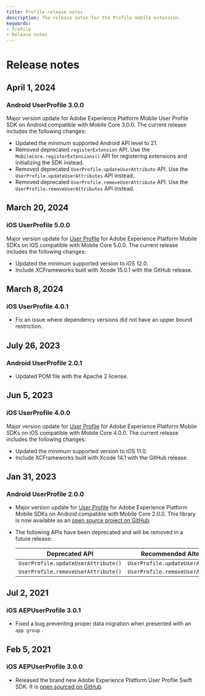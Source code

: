 ```yaml
---
title: Profile release notes
description: The release notes for the Profile mobile extension.
keywords:
- Profile
- Release notes
---
```


# Release notes

## April 1, 2024

### Android UserProfile 3.0.0

Major version update for Adobe Experience Platform Mobile User Profile SDK on Android compatible with Mobile Core 3.0.0. The current release includes the following changes:

* Updated the minimum supported Android API level to 21.
* Removed deprecated `registerExtension` API. Use the `MobileCore.registerExtensions()` API for registering extensions and initializing the SDK instead.
* Removed deprecated `UserProfile.updateUserAttribute` API. Use the `UserProfile.updateUserAttributes` API instead.
* Removed deprecated `UserProfile.removeUserAttribute` API. Use the `UserProfile.removeUserAttributes` API instead.

## March 20, 2024

### iOS UserProfile 5.0.0

Major version update for [User Profile](./index.md) for Adobe Experience Platform Mobile SDKs on iOS compatible with Mobile Core 5.0.0. The current release includes the following changes:

* Updated the minimum supported version to iOS 12.0.
* Include XCFrameworks built with Xcode 15.0.1 with the GitHub release.

## March 8, 2024

### iOS UserProfile 4.0.1

* Fix an issue where dependency versions did not have an upper bound restriction.

## July 26, 2023

### Android UserProfile 2.0.1

* Updated POM file with the Apache 2 license.

## Jun 5, 2023

### iOS UserProfile 4.0.0

Major version update for [User Profile](./index.md) for Adobe Experience Platform Mobile SDKs on iOS compatible with Mobile Core 4.0.0. The current release includes the following changes:

* Updated the minimum supported version to iOS 11.0.
* Include XCFrameworks built with Xcode 14.1 with the GitHub release.

## Jan 31, 2023

### Android UserProfile 2.0.0

* Major version update for [User Profile](./index.md) for Adobe Experience Platform Mobile SDKs on Android compatible with Mobile Core 2.0.0. This library is now available as an [open source project on GitHub](https://github.com/adobe/aepsdk-userprofile-android).
* The following APIs have been deprecated and will be removed in a future release:

  | Deprecated API | Recommended Alternative |
  | -------------- | ----------------------- |
  | `UserProfile.updateUserAttribute()` | `UserProfile.updateUserAttributes()` |
  | `UserProfile.removeUserAttribute()` | `UserProfile.removeUserAttributes()` |

## Jul 2, 2021

### iOS AEPUserProfile 3.0.1

* Fixed a bug preventing proper data migration when presented with an `app group` .

## Feb 5, 2021

### iOS AEPUserProfile 3.0.0

* Released the brand new Adobe Experience Platform User Profile Swift SDK. It is [open sourced on GitHub](https://github.com/adobe/aepsdk-userprofile-ios).
